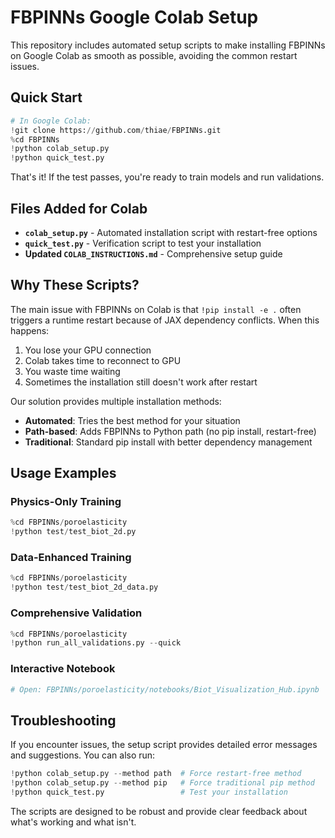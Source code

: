 # FBPINNs Google Colab Setup

This repository includes automated setup scripts to make installing FBPINNs on Google Colab as smooth as possible, avoiding the common restart issues.

## Quick Start

```python
# In Google Colab:
!git clone https://github.com/thiae/FBPINNs.git
%cd FBPINNs
!python colab_setup.py
!python quick_test.py
```

That's it! If the test passes, you're ready to train models and run validations.

## Files Added for Colab

- **`colab_setup.py`** - Automated installation script with restart-free options
- **`quick_test.py`** - Verification script to test your installation
- **Updated `COLAB_INSTRUCTIONS.md`** - Comprehensive setup guide

## Why These Scripts?

The main issue with FBPINNs on Colab is that `!pip install -e .` often triggers a runtime restart because of JAX dependency conflicts. When this happens:

1. You lose your GPU connection
2. Colab takes time to reconnect to GPU  
3. You waste time waiting
4. Sometimes the installation still doesn't work after restart

Our solution provides multiple installation methods:
- **Automated**: Tries the best method for your situation
- **Path-based**: Adds FBPINNs to Python path (no pip install, restart-free)
- **Traditional**: Standard pip install with better dependency management

## Usage Examples

### Physics-Only Training
```python
%cd FBPINNs/poroelasticity
!python test/test_biot_2d.py
```

### Data-Enhanced Training  
```python
%cd FBPINNs/poroelasticity
!python test/test_biot_2d_data.py
```

### Comprehensive Validation
```python
%cd FBPINNs/poroelasticity
!python run_all_validations.py --quick
```

### Interactive Notebook
```python
# Open: FBPINNs/poroelasticity/notebooks/Biot_Visualization_Hub.ipynb
```

## Troubleshooting

If you encounter issues, the setup script provides detailed error messages and suggestions. You can also run:

```python
!python colab_setup.py --method path  # Force restart-free method
!python colab_setup.py --method pip   # Force traditional pip method  
!python quick_test.py                 # Test your installation
```

The scripts are designed to be robust and provide clear feedback about what's working and what isn't.
